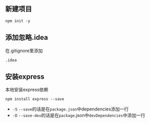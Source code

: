 ## 新建项目
```
npm init -y
```

## 添加忽略.idea
在.gitignore里添加
```
.idea
```

## 安装express
本地安装express依赖
```
npm install express --save

```
- `-S` `--save`的话是在`package.json`中dependencies添加一行
- `-D` `--save-dev`的话是在`package`.json中`devDependencies`中添加一行